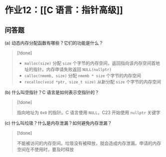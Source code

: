 # 作业12：[[C 语言：指针高级]]

## 问答题

(a) 动态内存分配函数有哪些？它们的功能是什么？

> [!done] 
> 
> + `malloc(size)` 分配 `size` 个字节的内存空间，返回指向该内存空间首地址的指针。内存申请失败返回 `NULL(nullptr)`
> + `calloc(nmemb, size)` 分配 `nmemb * size` 个字节的内存空间
> + `recalloc(void *ptr, size_t size)` 从新分配 `size` 个字节的内存空间
> 

(b) 什么叫空指针？C 语言是如何表示空指针的？

> [!done]
> 
> 指向地址为 `0x0` 的指针。C 语言使用 `NULL`，C23 开始使用 `nullptr` 关键字
> 
 

(c) 什么叫垃圾？什么是内存泄漏？如何避免内存泄漏？

> [!done] 
> 
> 不能被访问的内存空间。垃圾没有被释放，就会造成内存泄漏。申请的内存空间在不使用时，要及时释放
> 

